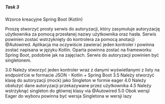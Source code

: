 ##### Task 3
Wzorce kreacyjne
Spring Boot (Kotlin)

Proszę stworzyć prosty serwis do autoryzacji, który zasymuluje
autoryzację użytkownika za pomocą przesłanej nazwy użytkownika oraz
hasła. Serwis powinien zostać wstrzyknięty do kontrolera za pomocą
anotacji @Autowired. Aplikacja ma oczywiście zawierać jeden kontroler
i powinna zostać napisana w języku Kotlin. Oparta powinna zostać na
frameworku Spring Boot, podobnie jak na zajęciach. Serwis do
autoryzacji powinien być singletonem.

3.0 Należy stworzyć jeden kontroler wraz z danymi wyświetlanymi z
listy na endpoint’cie w formacie JSON - Kotlin + Spring Boot
3.5 Należy stworzyć klasę do autoryzacji (mock) jako Singleton w
formie eager
4.0 Należy obsłużyć dane autoryzacji przekazywane przez użytkownika
4.5 Należy wstrzyknąć singleton do głównej klasy via @Autowired
5.0 Obok wersji Eager do wyboru powinna być wersja Singletona w wersji
lazy

